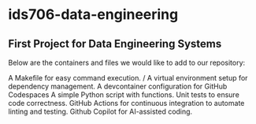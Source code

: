 # ids706-data-engineering

## First Project for Data Engineering Systems

Below are the containers and files we would like to add to our repository:

A Makefile for easy command execution. /
A virtual environment setup for dependency management.
A devcontainer configuration for GitHub Codespaces
A simple Python script with functions.
Unit tests to ensure code correctness.
GitHub Actions for continuous integration to automate linting and testing.
Github Copilot for AI-assisted coding.
